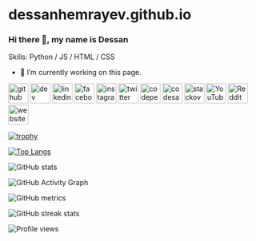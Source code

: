 # dessanhemrayev.github.io

### Hi there 👋, my name is Dessan

Skills: Python / JS / HTML / CSS

- 🔭 I’m currently working on this page. 


[<img src='https://cdn.jsdelivr.net/npm/simple-icons@3.0.1/icons/github.svg' alt='github' height='40'>](https://github.com/dessanhemrayev)  [<img src='https://cdn.jsdelivr.net/npm/simple-icons@3.0.1/icons/dev-dot-to.svg' alt='dev' height='40'>](https://dev.to/dessanhemrayev)  [<img src='https://cdn.jsdelivr.net/npm/simple-icons@3.0.1/icons/linkedin.svg' alt='linkedin' height='40'>](https://www.linkedin.com/in/Dd/)  [<img src='https://cdn.jsdelivr.net/npm/simple-icons@3.0.1/icons/facebook.svg' alt='facebook' height='40'>](https://www.facebook.com/dessanhemrayev)  [<img src='https://cdn.jsdelivr.net/npm/simple-icons@3.0.1/icons/instagram.svg' alt='instagram' height='40'>](https://www.instagram.com/dessanhemrayew/)  [<img src='https://cdn.jsdelivr.net/npm/simple-icons@3.0.1/icons/twitter.svg' alt='twitter' height='40'>](https://twitter.com/DessanHemrayev)  [<img src='https://cdn.jsdelivr.net/npm/simple-icons@3.0.1/icons/codepen.svg' alt='codepen' height='40'>](https://codepen.io/dessanhemrayev)  [<img src='https://cdn.jsdelivr.net/npm/simple-icons@3.0.1/icons/codesandbox.svg' alt='codesandbox' height='40'>](https://codesandbox.io/u/dessanhemrayev)  [<img src='https://cdn.jsdelivr.net/npm/simple-icons@3.0.1/icons/stackoverflow.svg' alt='stackoverflow' height='40'>](https://stackoverflow.com/users/dessanhemrayev)  [<img src='https://cdn.jsdelivr.net/npm/simple-icons@3.0.1/icons/youtube.svg' alt='YouTube' height='40'>](https://www.youtube.com/channel/dessanhemrayev)  [<img src='https://cdn.jsdelivr.net/npm/simple-icons@3.0.1/icons/reddit.svg' alt='Reddit' height='40'>](https://www.reddit.com/user/dessanhemrayev)  [<img src='https://cdn.jsdelivr.net/npm/simple-icons@3.0.1/icons/icloud.svg' alt='website' height='40'>](dessanhemrayev)  

[![trophy](https://github-profile-trophy.vercel.app/?username=dessanhemrayev)](https://github.com/ryo-ma/github-profile-trophy)

[![Top Langs](https://github-readme-stats.vercel.app/api/top-langs/?username=dessanhemrayev)](https://github.com/anuraghazra/github-readme-stats)

![GitHub stats](https://github-readme-stats.vercel.app/api?username=dessanhemrayev&show_icons=true&count_private=true)  

![GitHub Activity Graph](https://activity-graph.herokuapp.com/graph?username=dessanhemrayev)  

![GitHub metrics](https://metrics.lecoq.io/dessanhemrayev)  

![GitHub streak stats](https://github-readme-streak-stats.herokuapp.com/?user=dessanhemrayev)  

![Profile views](https://gpvc.arturio.dev/dessanhemrayev)
